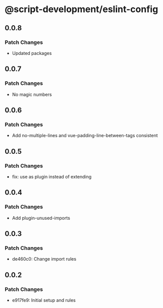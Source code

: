 # @script-development/eslint-config

## 0.0.8

### Patch Changes

- Updated packages

## 0.0.7

### Patch Changes

- No magic numbers

## 0.0.6

### Patch Changes

- Add no-multiple-lines and vue-padding-line-between-tags consistent

## 0.0.5

### Patch Changes

- fix: use as plugin instead of extending

## 0.0.4

### Patch Changes

- Add plugin-unused-imports

## 0.0.3

### Patch Changes

- de460c0: Change import rules

## 0.0.2

### Patch Changes

- e917fe9: Initial setup and rules
